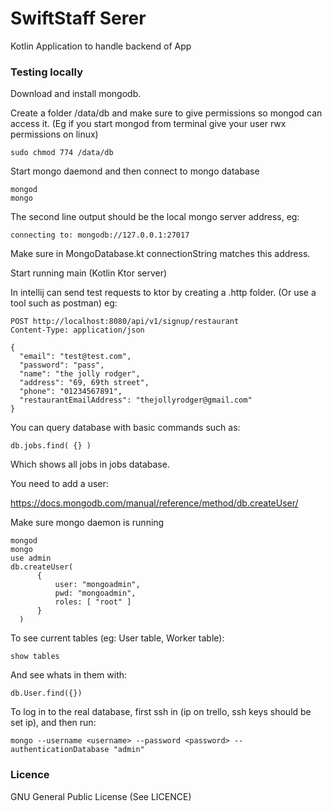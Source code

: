 # SwiftStaff Serer

Kotlin Application to handle backend of App

### Testing locally

Download and install mongodb.

Create a folder /data/db and make sure to give permissions so mongod can access it.
(Eg if you start mongod from terminal give your user rwx permissions on linux)

```
sudo chmod 774 /data/db
```

Start mongo daemond and then connect to mongo database

```
mongod
mongo
```

The second line output should be the local mongo server address, eg:

```
connecting to: mongodb://127.0.0.1:27017
```

Make sure in MongoDatabase.kt connectionString matches this address.

Start running main (Kotlin Ktor server)

In intellij can send test requests to ktor by creating a .http folder. (Or use a tool such as postman)
eg:

```
POST http://localhost:8080/api/v1/signup/restaurant
Content-Type: application/json

{
  "email": "test@test.com",
  "password": "pass",
  "name": "the jolly rodger",
  "address": "69, 69th street",
  "phone": "01234567891",
  "restaurantEmailAddress": "thejollyrodger@gmail.com"
}
```

You can query database with basic commands such as:

```
db.jobs.find( {} )
```

Which shows all jobs in jobs database.

You need to add a user:

https://docs.mongodb.com/manual/reference/method/db.createUser/

Make sure mongo daemon is running

```
mongod
mongo
use admin
db.createUser(
      {
          user: "mongoadmin",
          pwd: "mongoadmin",
          roles: [ "root" ]
      }
  )
```

To see current tables (eg: User table, Worker table):

```
show tables
```

And see whats in them with:

```
db.User.find({})
```

To log in to the real database, first ssh in (ip on trello, ssh keys should be set ip),  and then run:

```
mongo --username <username> --password <password> --authenticationDatabase "admin"
```

### Licence

GNU General Public License (See LICENCE)






